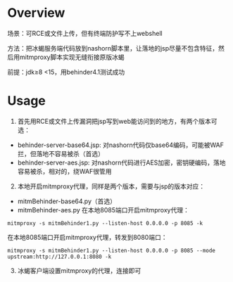 # Overview
场景：可RCE或文件上传，但有终端防护写不上webshell

方法：把冰蝎服务端代码放到nashorn脚本里，让落地的jsp尽量不包含特征，然后用mitmproxy脚本实现无缝衔接原版冰蝎

前提：jdk≥8 <15，用behinder4.1测试成功

# Usage
1. 首先用RCE或文件上传漏洞把jsp写到web能访问到的地方，有两个版本可选：
- behinder-server-base64.jsp: 对nashorn代码仅base64编码，可能被WAF拦，但落地不容易被杀（首选）
- behinder-server-aes.jsp: 对nashorn代码进行AES加密，密钥硬编码，落地容易被杀，相对的，绕WAF很管用
2. 本地开启mitmproxy代理，同样是两个版本，需要与jsp的版本对应：
- mitmBehinder-base64.py（首选）
- mitmBehinder-aes.py
在本地8085端口开启mitmproxy代理：
```
mitmproxy -s mitmBehinder1.py --listen-host 0.0.0.0 -p 8085 -k
```
在本地8085端口开启mitmproxy代理，转发到8080端口：
```
mitmproxy -s mitmBehinder1.py --listen-host 0.0.0.0 -p 8085 --mode upstream:http://127.0.0.1:8080 -k
```
3. 冰蝎客户端设置mitmproxy的代理，连接即可
